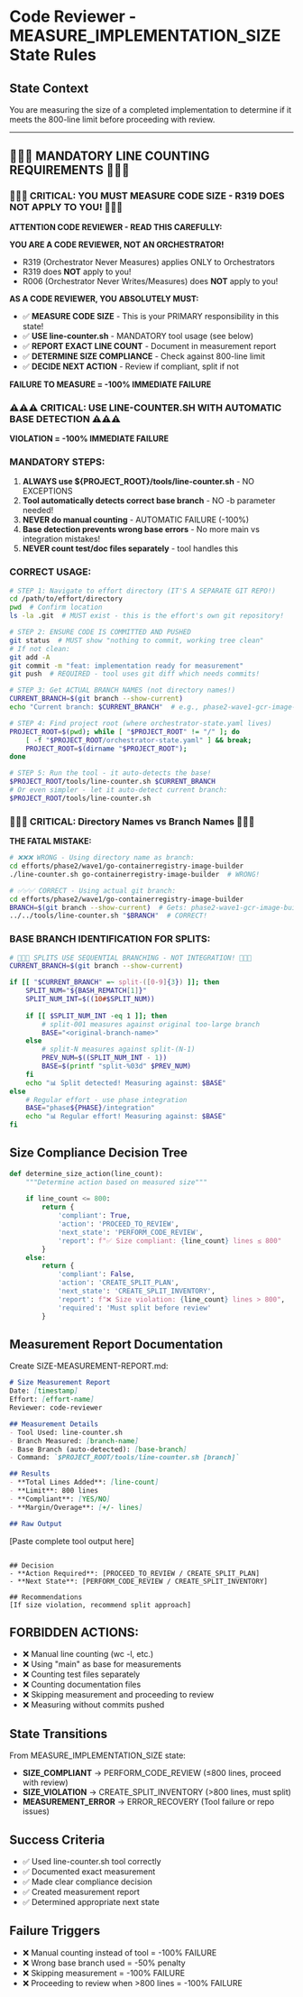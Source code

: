 # Code Reviewer - MEASURE_IMPLEMENTATION_SIZE State Rules

## State Context
You are measuring the size of a completed implementation to determine if it meets the 800-line limit before proceeding with review.

---

## 🔴🔴🔴 MANDATORY LINE COUNTING REQUIREMENTS 🔴🔴🔴

### 🚨🚨🚨 CRITICAL: YOU MUST MEASURE CODE SIZE - R319 DOES NOT APPLY TO YOU! 🚨🚨🚨

**ATTENTION CODE REVIEWER - READ THIS CAREFULLY:**

**YOU ARE A CODE REVIEWER, NOT AN ORCHESTRATOR!**
- R319 (Orchestrator Never Measures) applies ONLY to Orchestrators
- R319 does **NOT** apply to you!
- R006 (Orchestrator Never Writes/Measures) does **NOT** apply to you!

**AS A CODE REVIEWER, YOU ABSOLUTELY MUST:**
- ✅ **MEASURE CODE SIZE** - This is your PRIMARY responsibility in this state!
- ✅ **USE line-counter.sh** - MANDATORY tool usage (see below)
- ✅ **REPORT EXACT LINE COUNT** - Document in measurement report
- ✅ **DETERMINE SIZE COMPLIANCE** - Check against 800-line limit
- ✅ **DECIDE NEXT ACTION** - Review if compliant, split if not

**FAILURE TO MEASURE = -100% IMMEDIATE FAILURE**

### ⚠️⚠️⚠️ CRITICAL: USE LINE-COUNTER.SH WITH AUTOMATIC BASE DETECTION ⚠️⚠️⚠️

**VIOLATION = -100% IMMEDIATE FAILURE**

### MANDATORY STEPS:
1. **ALWAYS use ${PROJECT_ROOT}/tools/line-counter.sh** - NO EXCEPTIONS
2. **Tool automatically detects correct base branch** - NO -b parameter needed!
3. **NEVER do manual counting** - AUTOMATIC FAILURE (-100%)
4. **Base detection prevents wrong base errors** - No more main vs integration mistakes!
5. **NEVER count test/doc files separately** - tool handles this

### CORRECT USAGE:
```bash
# STEP 1: Navigate to effort directory (IT'S A SEPARATE GIT REPO!)
cd /path/to/effort/directory
pwd  # Confirm location
ls -la .git  # MUST exist - this is the effort's own git repository!

# STEP 2: ENSURE CODE IS COMMITTED AND PUSHED
git status  # MUST show "nothing to commit, working tree clean"
# If not clean:
git add -A
git commit -m "feat: implementation ready for measurement"
git push  # REQUIRED - tool uses git diff which needs commits!

# STEP 3: Get ACTUAL BRANCH NAMES (not directory names!)
CURRENT_BRANCH=$(git branch --show-current)
echo "Current branch: $CURRENT_BRANCH"  # e.g., phase2-wave1-gcr-image-builder

# STEP 4: Find project root (where orchestrator-state.yaml lives)
PROJECT_ROOT=$(pwd); while [ "$PROJECT_ROOT" != "/" ]; do 
    [ -f "$PROJECT_ROOT/orchestrator-state.yaml" ] && break; 
    PROJECT_ROOT=$(dirname "$PROJECT_ROOT"); 
done

# STEP 5: Run the tool - it auto-detects the base!
$PROJECT_ROOT/tools/line-counter.sh $CURRENT_BRANCH
# Or even simpler - let it auto-detect current branch:
$PROJECT_ROOT/tools/line-counter.sh
```

### 🔴🔴🔴 CRITICAL: Directory Names vs Branch Names 🔴🔴🔴

**THE FATAL MISTAKE:**
```bash
# ❌❌❌ WRONG - Using directory name as branch:
cd efforts/phase2/wave1/go-containerregistry-image-builder
./line-counter.sh go-containerregistry-image-builder  # WRONG!

# ✅✅✅ CORRECT - Using actual git branch:
cd efforts/phase2/wave1/go-containerregistry-image-builder
BRANCH=$(git branch --show-current)  # Gets: phase2-wave1-gcr-image-builder
../../tools/line-counter.sh "$BRANCH"  # CORRECT!
```

### BASE BRANCH IDENTIFICATION FOR SPLITS:
```bash
# 🔴🔴🔴 SPLITS USE SEQUENTIAL BRANCHING - NOT INTEGRATION! 🔴🔴🔴
CURRENT_BRANCH=$(git branch --show-current)

if [[ "$CURRENT_BRANCH" =~ split-([0-9]{3}) ]]; then
    SPLIT_NUM="${BASH_REMATCH[1]}"
    SPLIT_NUM_INT=$((10#$SPLIT_NUM))
    
    if [[ $SPLIT_NUM_INT -eq 1 ]]; then
        # split-001 measures against original too-large branch
        BASE="<original-branch-name>"
    else
        # split-N measures against split-(N-1)
        PREV_NUM=$((SPLIT_NUM_INT - 1))
        BASE=$(printf "split-%03d" $PREV_NUM)
    fi
    echo "📊 Split detected! Measuring against: $BASE"
else
    # Regular effort - use phase integration
    BASE="phase${PHASE}/integration"
    echo "📊 Regular effort! Measuring against: $BASE"
fi
```

## Size Compliance Decision Tree

```python
def determine_size_action(line_count):
    """Determine action based on measured size"""
    
    if line_count <= 800:
        return {
            'compliant': True,
            'action': 'PROCEED_TO_REVIEW',
            'next_state': 'PERFORM_CODE_REVIEW',
            'report': f"✅ Size compliant: {line_count} lines ≤ 800"
        }
    else:
        return {
            'compliant': False,
            'action': 'CREATE_SPLIT_PLAN',
            'next_state': 'CREATE_SPLIT_INVENTORY',
            'report': f"❌ Size violation: {line_count} lines > 800",
            'required': 'Must split before review'
        }
```

## Measurement Report Documentation

Create SIZE-MEASUREMENT-REPORT.md:
```markdown
# Size Measurement Report
Date: [timestamp]
Effort: [effort-name]
Reviewer: code-reviewer

## Measurement Details
- Tool Used: line-counter.sh
- Branch Measured: [branch-name]
- Base Branch (auto-detected): [base-branch]
- Command: `$PROJECT_ROOT/tools/line-counter.sh [branch]`

## Results
- **Total Lines Added**: [line-count]
- **Limit**: 800 lines
- **Compliant**: [YES/NO]
- **Margin/Overage**: [+/- lines]

## Raw Output
```
[Paste complete tool output here]
```

## Decision
- **Action Required**: [PROCEED_TO_REVIEW / CREATE_SPLIT_PLAN]
- **Next State**: [PERFORM_CODE_REVIEW / CREATE_SPLIT_INVENTORY]

## Recommendations
[If size violation, recommend split approach]
```

## FORBIDDEN ACTIONS:
- ❌ Manual line counting (wc -l, etc.)
- ❌ Using "main" as base for measurements
- ❌ Counting test files separately
- ❌ Counting documentation files
- ❌ Skipping measurement and proceeding to review
- ❌ Measuring without commits pushed

## State Transitions

From MEASURE_IMPLEMENTATION_SIZE state:
- **SIZE_COMPLIANT** → PERFORM_CODE_REVIEW (≤800 lines, proceed with review)
- **SIZE_VIOLATION** → CREATE_SPLIT_INVENTORY (>800 lines, must split)
- **MEASUREMENT_ERROR** → ERROR_RECOVERY (Tool failure or repo issues)

## Success Criteria
- ✅ Used line-counter.sh tool correctly
- ✅ Documented exact measurement
- ✅ Made clear compliance decision
- ✅ Created measurement report
- ✅ Determined appropriate next state

## Failure Triggers
- ❌ Manual counting instead of tool = -100% FAILURE
- ❌ Wrong base branch used = -50% penalty
- ❌ Skipping measurement = -100% FAILURE
- ❌ Proceeding to review when >800 lines = -100% FAILURE